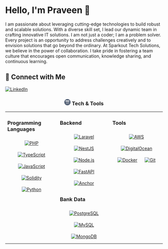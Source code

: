 # Hello, I'm Praveen 👋

I am passionate about leveraging cutting-edge technologies to build robust and scalable solutions. With a diverse skill set, I lead our dynamic team in crafting innovative IT solutions. I am not just a coder; I am a problem solver. Every project is an opportunity to address challenges creatively and to envision solutions that go beyond the ordinary. At Sparkout Tech Solutions, we believe in the power of collaboration. I take pride in fostering a team culture that encourages open communication, knowledge sharing, and continuous learning.

## 🤝 Connect with Me

[![LinkedIn](https://img.shields.io/badge/LinkedIn-0077B5?style=for-the-badge&logo=linkedin&logoColor=white)](https://www.linkedin.com/in/praveen-kumar-752b4110a)

<h3 align="center"><img src="https://github.com/praveensparkout/praveensparkout/blob/main/code-6618_128.gif" height="20"/> Tech & Tools</h3>  
<table><tr><td valign="top" width="33%">



### Programming Languages  
<div align="center">  
<a href="https://www.php.net/" target="_blank"><img style="margin: 10px" src="https://www.svgrepo.com/show/349474/php.svg" alt="PHP" height="50" /></a>
<a href="https://www.typescriptlang.org/" target="_blank"><img style="margin: 10px" src="https://www.svgrepo.com/show/303600/typescript-logo.svg" alt="TypeScript" height="50" /></a>  
<a href="https://www.javascript.com/" target="_blank"><img style="margin: 10px" src="https://www.svgrepo.com/show/353925/javascript.svg" alt="JavaScript" height="50" /></a>  
<a href="https://docs.soliditylang.org/en/v0.8.17/" target="_blank"><img style="margin: 10px" src="https://www.svgrepo.com/show/373788/light-solidity.svg" alt="Solidity" height="50" /></a>
  <a href="https://www.python.org/" target="_blank"><img style="margin: 10px" src="https://www.svgrepo.com/show/452091/python.svg" alt="Python" height="50" /></a>
</div>  


</td><td valign="top" width="33%">



### Backend  
<div align="center"> 
  <a href="https://laravel.com/docs/11.x" target="_blank"><img style="margin: 10px" src="https://www.svgrepo.com/show/353985/laravel.svg" alt="Laravel" height="50" /></a>  
<a href="https://nestjs.com/" target="_blank"><img style="margin: 10px" src="https://www.svgrepo.com/show/354107/nestjs.svg" alt="NestJS" height="50" /></a>  
<a href="https://nodejs.org/" target="_blank"><img style="margin: 10px" src="https://www.svgrepo.com/show/303360/nodejs-logo.svg" alt="Node.js" height="50" /></a>  
<a href="https://fastapi.tiangolo.com/" target="_blank"><img style="margin: 10px" src="https://icon.icepanel.io/Technology/svg/FastAPI.svg" alt="FastAPI" height="50" /></a>  
<a href="https://www.anchor-lang.com/docs" target="_blank"><img style="margin: 10px" src="https://camo.githubusercontent.com/590ccfb4e70a27673047ee879ed409981c05b2da403e60b4aaa7961ccdb46001/68747470733a2f2f7062732e7477696d672e636f6d2f6d656469612f46565556614f3958454141756c764b3f666f726d61743d706e67266e616d653d736d616c6c" alt="Anchor" height="50" /></a>   
</div>  



### Bank Data  
<div align="center">  
<a href="https://www.postgresql.org/" target="_blank"><img style="margin: 10px" src="https://www.svgrepo.com/show/354200/postgresql.svg" alt="PostgreSQL" height="50" /></a>  
<a href="https://www.mysql.com/" target="_blank"><img style="margin: 10px" src="https://www.svgrepo.com/show/303251/mysql-logo.svg" alt="MySQL" height="50" /></a>  
<a href="https://www.mongodb.com/" target="_blank"><img style="margin: 10px" src="https://www.svgrepo.com/show/303232/mongodb-logo.svg" alt="MongoDB" height="50" /></a>  
</div>

</td><td valign="top" width="33%">


### Tools  
<div align="center">   
<a href="https://aws.amazon.com/" target="_blank"><img style="margin: 10px" src="https://www.svgrepo.com/show/448266/aws.svg" alt="AWS" height="50" /></a>
  <a href="https://www.digitalocean.com/" target="_blank"><img style="margin: 10px" src="https://www.svgrepo.com/show/349337/digitalocean.svg" alt="DigitalOcean" height="50" /></a>
<a href="https://www.docker.com/" target="_blank"><img style="margin: 10px" src="https://www.svgrepo.com/show/448221/docker.svg" alt="Docker" height="50" /></a>  
<a href="https://github.com/" target="_blank"><img style="margin: 10px" src="https://www.svgrepo.com/show/512317/github-142.svg" alt="Git" height="50" /></a>  
</div>

   

</td></tr></table>  
<br/>  
